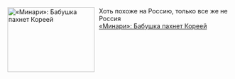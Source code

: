 <!--2025-01-24 10:15:20-->
<div class="yb">
  <div class="rss smaller1 kino_kino"><a href="https://www.kino-teatr.ru/kino/art/tv/5934/" title="«Минари»: Бабушка пахнет Кореей"><img src="https://www.kino-teatr.ru/art/4/3/5934/poster.jpg" width="196" height="147" align="left" hspace="5" style="margin: 0px 10px 0px 5px" alt="«Минари»: Бабушка пахнет Кореей"/></a>Хоть похоже на Россию, только все же не Россия <br><a class="light" href="https://www.kino-teatr.ru/kino/art/tv/5934/">«Минари»: Бабушка пахнет Кореей</a></div>
</div>
